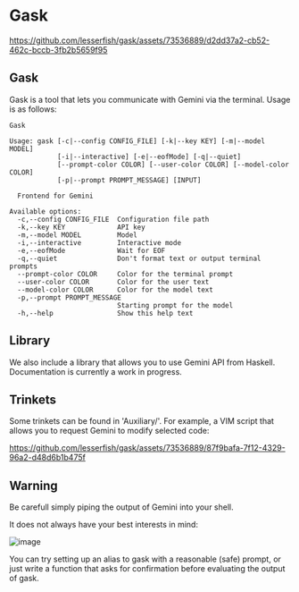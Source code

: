 # Gask

https://github.com/lesserfish/gask/assets/73536889/d2dd37a2-cb52-462c-bccb-3fb2b5659f95

## Gask

Gask is a tool that lets you communicate with Gemini via the terminal. Usage is as follows:


    Gask
    
    Usage: gask [-c|--config CONFIG_FILE] [-k|--key KEY] [-m|--model MODEL] 
                [-i|--interactive] [-e|--eofMode] [-q|--quiet] 
                [--prompt-color COLOR] [--user-color COLOR] [--model-color COLOR] 
                [-p|--prompt PROMPT_MESSAGE] [INPUT]
    
      Frontend for Gemini
    
    Available options:
      -c,--config CONFIG_FILE  Configuration file path
      -k,--key KEY             API key
      -m,--model MODEL         Model
      -i,--interactive         Interactive mode
      -e,--eofMode             Wait for EOF
      -q,--quiet               Don't format text or output terminal prompts
      --prompt-color COLOR     Color for the terminal prompt
      --user-color COLOR       Color for the user text
      --model-color COLOR      Color for the model text
      -p,--prompt PROMPT_MESSAGE
                               Starting prompt for the model
      -h,--help                Show this help text
## Library

We also include a library that allows you to use Gemini API from Haskell. Documentation is currently a work in progress.

## Trinkets

Some trinkets can be found in 'Auxiliary/'. For example, a VIM script that allows you to request Gemini to modify selected code:



https://github.com/lesserfish/gask/assets/73536889/87f9bafa-7f12-4329-96a2-d48d6b1b475f



## Warning

Be carefull simply piping the output of Gemini into your shell.

It does not always have your best interests in mind:

![image](https://github.com/lesserfish/gask/assets/73536889/67f5d142-a9c9-46f1-9474-69c4e1f521e6)

You can try setting up an alias to gask with a reasonable (safe) prompt, or just write a function that asks for confirmation before evaluating the output of gask.

